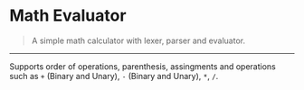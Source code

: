 # Math Evaluator
> A simple math calculator with lexer, parser and evaluator.
***
Supports order of operations, parenthesis, assingments and operations such as `+` (Binary and Unary), `-` (Binary and Unary), `*`, `/`. 
